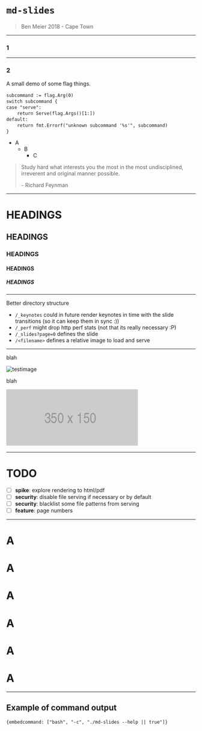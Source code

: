 <meta valign="bottom" halign="left">

# `md-slides`

> Ben Meier 2018
> \- Cape Town

---

### 1

---

### 2

A small demo of some flag things.

```
subcommand := flag.Arg(0)
switch subcommand {
case "serve":
    return Serve(flag.Args()[1:])
default:
    return fmt.Errorf("unknown subcommand '%s'", subcommand)
}
```

- A
  - B
    - C

> Study hard what interests you the most in the most undisciplined, irreverent and original manner possible.
> <footer>- Richard Feynman</footer>

---

# HEADINGS
## HEADINGS
### HEADINGS
#### HEADINGS
##### HEADINGS

---

Better directory structure

- `/_keynotes` could in future render keynotes in time with the slide transitions (so it can keep them in sync :))
- `/_perf` might drop http perf stats (not that its really necessary :P)
- `/_slides?page=0` defines the slide
- `/<filename>` defines a relative image to load and serve

---

blah

![testimage](http://via.placeholder.com/450x350)

blah

![testimage](./testimage.png)

---

# TODO

- [ ] **spike**: explore rendering to html/pdf
- [ ] **security**: disable file serving if necessary or by default
- [ ] **security**: blacklist some file patterns from serving
- [ ] **feature**: page numbers

---

# A
# A
# A
# A
# A
# A

---

## Example of command output

```
{embedcommand: ["bash", "-c", "./md-slides --help || true"]}
```
